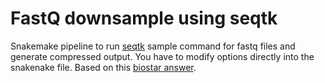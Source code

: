 # FastQ downsample using seqtk

Snakemake pipeline to run [seqtk](https://github.com/lh3/seqtk) sample command for fastq files and generate compressed output.
You have to modify options directly into the snakenake file.
Based on this [biostar answer](https://www.biostars.org/p/6544/#42695).